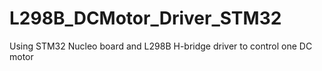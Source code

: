 # L298B_DCMotor_Driver_STM32
Using STM32 Nucleo board and L298B H-bridge driver to control one DC motor 
